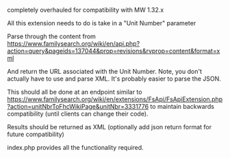 completely overhauled for compatibility with MW 1.32.x

All this extension needs to do is take in a "Unit Number" parameter

Parse through the content from
https://www.familysearch.org/wiki/en/api.php?action=query&pageids=137044&prop=revisions&rvprop=content&format=xml

And return the URL associated with the Unit Number.  Note, you don't actually have to use and parse XML. It's probably easier to parse the JSON.

This should all be done at an endpoint similar to
https://www.familysearch.org/wiki/en/extensions/FsApi/FsApiExtension.php?action=unitNbrToFhcWikiPage&unitNbr=3331776 to maintain backwards compatibility (until clients can change their code).

Results should be returned as XML (optionally add json return format for future compatibility)

index.php provides all the functionality required.
